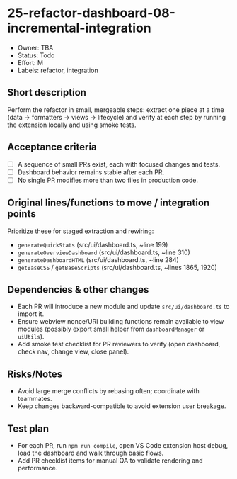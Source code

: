 # 25-refactor-dashboard-08-incremental-integration

- Owner: TBA
- Status: Todo
- Effort: M
- Labels: refactor, integration

## Short description
Perform the refactor in small, mergeable steps: extract one piece at a time (data → formatters → views → lifecycle) and verify at each step by running the extension locally and using smoke tests.

## Acceptance criteria
- [ ] A sequence of small PRs exist, each with focused changes and tests.
- [ ] Dashboard behavior remains stable after each PR.
- [ ] No single PR modifies more than two files in production code.

## Original lines/functions to move / integration points
Prioritize these for staged extraction and rewiring:
- `generateQuickStats` (src/ui/dashboard.ts, ~line 199)
- `generateOverviewDashboard` (src/ui/dashboard.ts, ~line 310)
- `generateDashboardHTML` (src/ui/dashboard.ts, ~line 284)
- `getBaseCSS` / `getBaseScripts` (src/ui/dashboard.ts, ~lines 1865, 1920)

## Dependencies & other changes
- Each PR will introduce a new module and update `src/ui/dashboard.ts` to import it.
- Ensure webview nonce/URI building functions remain available to view modules (possibly export small helper from `dashboardManager` or `uiUtils`).
- Add smoke test checklist for PR reviewers to verify (open dashboard, check nav, change view, close panel).

## Risks/Notes
- Avoid large merge conflicts by rebasing often; coordinate with teammates.
- Keep changes backward-compatible to avoid extension user breakage.

## Test plan
- For each PR, run `npm run compile`, open VS Code extension host debug, load the dashboard and walk through basic flows.
- Add PR checklist items for manual QA to validate rendering and performance.
